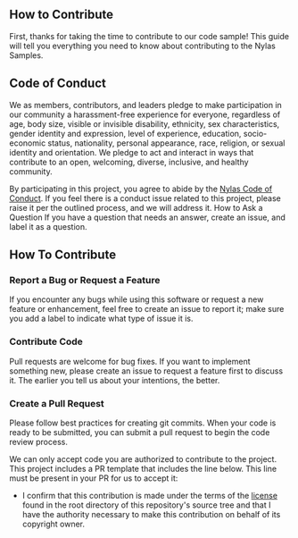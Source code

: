 ## How to Contribute

First, thanks for taking the time to contribute to our code sample! This guide will tell you everything you need to know about contributing to the Nylas Samples.

## Code of Conduct

We as members, contributors, and leaders pledge to make participation in our community a harassment-free experience for everyone, regardless of age, body size, visible or invisible disability, ethnicity, sex characteristics, gender identity and expression, level of experience, education, socio-economic status, nationality, personal appearance, race, religion, or sexual identity and orientation.
We pledge to act and interact in ways that contribute to an open, welcoming, diverse, inclusive, and healthy community.

By participating in this project, you agree to abide by the [Nylas Code of Conduct](CODE_OF_CONDUCT.md). If you feel there is a conduct issue related to this project, please raise it per the outlined process, and we will address it.
How to Ask a Question
If you have a question that needs an answer, create an issue, and label it as a question.

## How To Contribute

### Report a Bug or Request a Feature

If you encounter any bugs while using this software or request a new feature or enhancement, feel free to create an issue to report it; make sure you add a label to indicate what type of issue it is.

### Contribute Code

Pull requests are welcome for bug fixes. If you want to implement something new, please create an issue to request a feature first to discuss it. The earlier you tell us about your intentions, the better.

### Create a Pull Request

Please follow best practices for creating git commits. When your code is ready to be submitted, you can submit a pull request to begin the code review process.

We can only accept code you are authorized to contribute to the project. This project includes a PR template that includes the line below. This line must be present in your PR for us to accept it:

- I confirm that this contribution is made under the terms of the [license](LICENSE) found in the root directory of this repository's source tree and that I have the authority necessary to make this contribution on behalf of its copyright owner.
